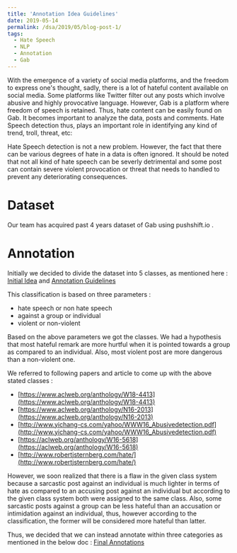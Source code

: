 ```yaml
---
title: 'Annotation Idea Guidelines'
date: 2019-05-14
permalink: /dsa/2019/05/blog-post-1/
tags:
  - Hate Speech
  - NLP
  - Annotation
  - Gab
---
```


    
With the emergence of a variety of social media platforms, and the freedom to express one's thought, sadly, there is a lot of hateful content available on social media. Some platforms like Twitter filter out any posts which involve abusive and highly provocative language. However, Gab is a platform where freedom of speech is retained. Thus, hate content can be easily found on Gab. It becomes important to analyze the data, posts and comments. Hate Speech detection thus, plays an important role in identifying any kind of trend, troll, threat, etc:

Hate Speech detection is not a new problem. However, the fact that there can be various degrees of hate in a data is often ignored. It should be noted that not all kind of hate speech can be severly detrimental and some post can contain severe violent provocation or threat that needs to handled to prevent any deteriorating consequences.

# Dataset
Our team has acquired past 4 years dataset of Gab using pushshift.io .

# Annotation
Initially we decided to divide the dataset into 5 classes, as mentioned here :
	[Initial Idea](https://docs.google.com/document/d/19FPhzMzea46NnUGA6IqrYO460dYE9n1AwbsiNKwfnwo/edit?usp=sharing)
	and
	[Annotation Guidelines](https://docs.google.com/document/d/1LH8cYBsik5zPbGwRKP_AyhM2y5XGqu2KdjI6CxCimEQ/edit?usp=sharing)
	
This classification is based on three parameters : 
- hate speech or non hate speech
- against a group or individual
- violent or non-violent

Based on the above parameters we got the classes. We had a hypothesis that most hateful remark are more hurtful when it is pointed towards a group as compared to an individual. Also, most violent post are more dangerous than a non-violent one.

We referred to following papers and article to come up with the above stated classes :
- [https://www.aclweb.org/anthology/W18-4413](https://www.aclweb.org/anthology/W18-4413)
- [https://www.aclweb.org/anthology/N16-2013](https://www.aclweb.org/anthology/N16-2013)
- [http://www.yichang-cs.com/yahoo/WWW16_Abusivedetection.pdf](http://www.yichang-cs.com/yahoo/WWW16_Abusivedetection.pdf)
- [https://aclweb.org/anthology/W16-5618](https://aclweb.org/anthology/W16-5618)
- [http://www.robertjsternberg.com/hate/](http://www.robertjsternberg.com/hate/)

However, we soon realized that there is a flaw in the given class system because a sarcastic post against an individual is much lighter in terms of hate as compared to an accusing post against an individual but according to the given class system both were assigned to the same class.  Also, some sarcastic posts against a group can be less hateful than an accusation or intimidation against an individual, thus, however according to the classification, the former will be considered more hateful than latter.

Thus, we decided that we can instead annotate within three categories as mentioned in the below doc :
[Final Annotations](https://docs.google.com/document/d/1C49RknV-eYGIp83IEzxAtNxoRSTPrncc5ZNegA1krUM/edit?usp=sharing) 




